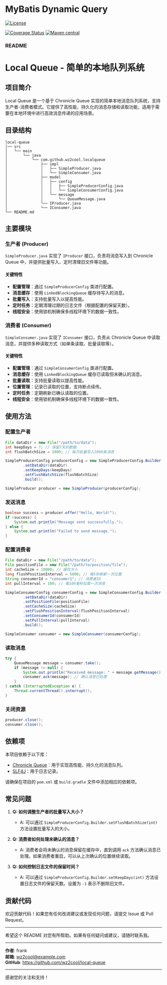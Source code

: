 MyBatis Dynamic Query
=====================================

[![License](http://img.shields.io/:license-apache-brightgreen.svg)](http://www.apache.org/licenses/LICENSE-2.0.html)
 
[![Coverage Status](https://coveralls.io/repos/github/wz2cool/local-queue/badge.svg?branch=master)](https://coveralls.io/github/wz2cool/local-queue?branch=master)
[![Maven central](https://maven-badges.herokuapp.com/maven-central/com.github.wz2cool/local-queue/badge.svg)](https://maven-badges.herokuapp.com/maven-central/com.github.wz2cool/local-queue)

### README

# Local Queue - 简单的本地队列系统

## 项目简介

Local Queue 是一个基于 Chronicle Queue 实现的简单本地消息队列系统，支持生产者-消费者模式。它提供了高性能、持久化的消息存储和读取功能，适用于需要在本地环境中进行高效消息传递的应用场景。

## 目录结构

```
local-queue
│── src
│   └── main
│       └── java
│           └── com.github.wz2cool.localqueue
│               ├── impl
│               │   ├── SimpleProducer.java
│               │   └── SimpleConsumer.java
│               ├── model
│               │   ├── config
│               │   │   ├── SimpleProducerConfig.java
│               │   │   └── SimpleConsumerConfig.java
│               │   └── message
│               │       └── QueueMessage.java
│               └── IProducer.java
│               └── IConsumer.java
└── README.md
```


## 主要模块

### 生产者 (Producer)

`SimpleProducer.java` 实现了 `IProducer` 接口，负责将消息写入到 Chronicle Queue 中，并提供批量写入、定时清理旧文件等功能。

#### 关键特性
- **配置管理**：通过 `SimpleProducerConfig` 类进行配置。
- **消息缓存**：使用 `LinkedBlockingQueue` 缓存待写入的消息。
- **批量写入**：支持批量写入以提高性能。
- **定时任务**：定期清理过期的日志文件（根据配置的保留天数）。
- **线程安全**：使用锁机制确保多线程环境下的数据一致性。

### 消费者 (Consumer)

`SimpleConsumer.java` 实现了 `IConsumer` 接口，负责从 Chronicle Queue 中读取消息，并提供多种读取方式（如单条读取、批量读取等）。

#### 关键特性
- **配置管理**：通过 `SimpleConsumerConfig` 类进行配置。
- **消息缓存**：使用 `LinkedBlockingQueue` 缓存已读取但未确认的消息。
- **批量读取**：支持批量读取以提高性能。
- **位置管理**：记录已读取的位置，支持断点续传。
- **定时任务**：定期刷新已确认读取的位置。
- **线程安全**：使用锁机制确保多线程环境下的数据一致性。

## 使用方法

### 配置生产者

```java
File dataDir = new File("/path/to/data");
int keepDays = 7; // 保留7天的数据
int flushBatchSize = 1000; // 每次批量写入1000条消息

SimpleProducerConfig producerConfig = new SimpleProducerConfig.Builder()
        .setDataDir(dataDir)
        .setKeepDays(keepDays)
        .setFlushBatchSize(flushBatchSize)
        .build();

SimpleProducer producer = new SimpleProducer(producerConfig);
```


### 发送消息

```java
boolean success = producer.offer("Hello, World!");
if (success) {
    System.out.println("Message sent successfully.");
} else {
    System.out.println("Failed to send message.");
}
```


### 配置消费者

```java
File dataDir = new File("/path/to/data");
File positionFile = new File("/path/to/position/file");
int cacheSize = 10000; // 缓存大小
long flushPositionInterval = 5000; // 每5秒刷新一次位置
String consumerId = "consumer1"; // 消费者ID
int pullInterval = 100; // 每100毫秒拉取一次消息

SimpleConsumerConfig consumerConfig = new SimpleConsumerConfig.Builder()
        .setDataDir(dataDir)
        .setPositionFile(positionFile)
        .setCacheSize(cacheSize)
        .setFlushPositionInterval(flushPositionInterval)
        .setConsumerId(consumerId)
        .setPullInterval(pullInterval)
        .build();

SimpleConsumer consumer = new SimpleConsumer(consumerConfig);
```


### 读取消息

```java
try {
    QueueMessage message = consumer.take();
    if (message != null) {
        System.out.println("Received message: " + message.getMessage());
        consumer.ack(message); // 确认消息已处理
    }
} catch (InterruptedException e) {
    Thread.currentThread().interrupt();
}
```


### 关闭资源

```java
producer.close();
consumer.close();
```


## 依赖项

本项目依赖于以下库：
- [Chronicle Queue](https://github.com/OpenHFT/Chronicle-Queue)：用于实现高性能、持久化的消息队列。
- [SLF4J](http://www.slf4j.org/)：用于日志记录。

请确保在项目的 `pom.xml` 或 `build.gradle` 文件中添加相应的依赖项。

## 常见问题

1. **Q: 如何调整生产者的批量写入大小？**
   - A: 可以通过 `SimpleProducerConfig.Builder.setFlushBatchSize(int)` 方法设置批量写入的大小。

2. **Q: 消费者如何处理未确认的消息？**
   - A: 消费者会将未确认的消息保留在缓存中，直到调用 `ack` 方法确认消息已处理。如果消费者重启，可以从上次确认的位置继续读取。

3. **Q: 如何控制日志文件的保留时间？**
   - A: 可以通过 `SimpleProducerConfig.Builder.setKeepDays(int)` 方法设置日志文件的保留天数。设置为 `-1` 表示不删除旧文件。

## 贡献代码

欢迎贡献代码！如果您有任何改进建议或发现任何问题，请提交 Issue 或 Pull Request。

---

希望这个 README 对您有所帮助。如果有任何疑问或建议，请随时联系我。

---

**作者**: frank  
**邮箱**: wz2cool@example.com  
**GitHub**: https://github.com/wz2cool/local-queue  

---

感谢您的关注和支持！